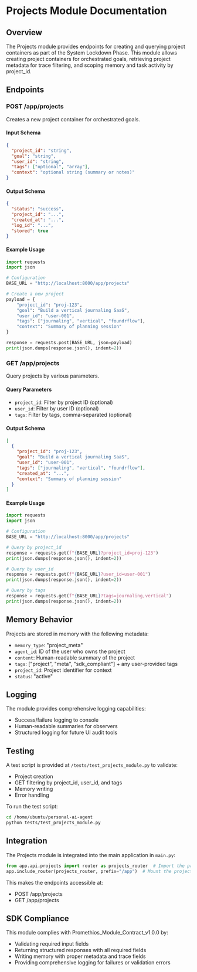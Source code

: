 # Projects Module Documentation

## Overview

The Projects module provides endpoints for creating and querying project containers as part of the System Lockdown Phase. This module allows creating project containers for orchestrated goals, retrieving project metadata for trace filtering, and scoping memory and task activity by project_id.

## Endpoints

### POST /app/projects

Creates a new project container for orchestrated goals.

#### Input Schema

```json
{
  "project_id": "string",
  "goal": "string",
  "user_id": "string",
  "tags": ["optional", "array"],
  "context": "optional string (summary or notes)"
}
```

#### Output Schema

```json
{
  "status": "success",
  "project_id": "...",
  "created_at": "...",
  "log_id": "...",
  "stored": true
}
```

#### Example Usage

```python
import requests
import json

# Configuration
BASE_URL = "http://localhost:8000/app/projects"

# Create a new project
payload = {
    "project_id": "proj-123",
    "goal": "Build a vertical journaling SaaS",
    "user_id": "user-001",
    "tags": ["journaling", "vertical", "foundrflow"],
    "context": "Summary of planning session"
}

response = requests.post(BASE_URL, json=payload)
print(json.dumps(response.json(), indent=2))
```

### GET /app/projects

Query projects by various parameters.

#### Query Parameters

- `project_id`: Filter by project ID (optional)
- `user_id`: Filter by user ID (optional)
- `tags`: Filter by tags, comma-separated (optional)

#### Output Schema

```json
[
  {
    "project_id": "proj-123",
    "goal": "Build a vertical journaling SaaS",
    "user_id": "user-001",
    "tags": ["journaling", "vertical", "foundrflow"],
    "created_at": "...",
    "context": "Summary of planning session"
  }
]
```

#### Example Usage

```python
import requests
import json

# Configuration
BASE_URL = "http://localhost:8000/app/projects"

# Query by project_id
response = requests.get(f"{BASE_URL}?project_id=proj-123")
print(json.dumps(response.json(), indent=2))

# Query by user_id
response = requests.get(f"{BASE_URL}?user_id=user-001")
print(json.dumps(response.json(), indent=2))

# Query by tags
response = requests.get(f"{BASE_URL}?tags=journaling,vertical")
print(json.dumps(response.json(), indent=2))
```

## Memory Behavior

Projects are stored in memory with the following metadata:

- `memory_type`: "project_meta"
- `agent_id`: ID of the user who owns the project
- `content`: Human-readable summary of the project
- `tags`: ["project", "meta", "sdk_compliant"] + any user-provided tags
- `project_id`: Project identifier for context
- `status`: "active"

## Logging

The module provides comprehensive logging capabilities:

- Success/failure logging to console
- Human-readable summaries for observers
- Structured logging for future UI audit tools

## Testing

A test script is provided at `/tests/test_projects_module.py` to validate:

- Project creation
- GET filtering by project_id, user_id, and tags
- Memory writing
- Error handling

To run the test script:

```bash
cd /home/ubuntu/personal-ai-agent
python tests/test_projects_module.py
```

## Integration

The Projects module is integrated into the main application in `main.py`:

```python
from app.api.projects import router as projects_router  # Import the projects router
app.include_router(projects_router, prefix="/app")  # Mount the projects router
```

This makes the endpoints accessible at:

- POST /app/projects
- GET /app/projects

## SDK Compliance

This module complies with Promethios_Module_Contract_v1.0.0 by:

- Validating required input fields
- Returning structured responses with all required fields
- Writing memory with proper metadata and trace fields
- Providing comprehensive logging for failures or validation errors
